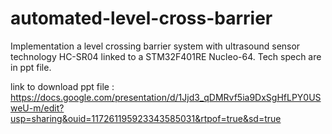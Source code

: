 # automated-level-cross-barrier
Implementation a level crossing barrier system with ultrasound sensor technology HC-SR04 linked to a STM32F401RE Nucleo-64. Tech spech are in ppt file.


link to download ppt file : https://docs.google.com/presentation/d/1Jjd3_qDMRvf5ia9DxSgHfLPY0USweU-m/edit?usp=sharing&ouid=117261195923343585031&rtpof=true&sd=true
